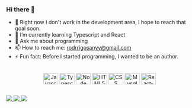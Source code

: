 ### Hi there 👋

- 💼 Right now I don't work in the development area, I hope to reach that goal soon.
- 📖 I’m currently learning Typescript and React
- 💬 Ask me about programming
- 📫 How to reach me: rodrrigosanyy@gmail.com
- ⚡ Fun fact: Before I started programming, I wanted to be an author.

<!-- <div align="center">
  <a href="https://github.com/rodrrigodev">
  <img height="180em" src="https://github-readme-stats.vercel.app/api?username=rodrrigodev&show_icons=true&theme=dracula&include_all_commits=true&count_private=true"/>
  <img height="180em" src="https://github-readme-stats.vercel.app/api/top-langs/?username=rodrrigodev&layout=compact&langs_count=7&theme=dracula"/>
</div> -->
  
<div align="center"><br>
  <img align="center" alt="Javascript" height="30" width="40" src="https://cdn.jsdelivr.net/gh/devicons/devicon/icons/javascript/javascript-original.svg">
  <img align="center" alt="Typescript" height="30" width="40" src="https://cdn.jsdelivr.net/gh/devicons/devicon/icons/typescript/typescript-original.svg">
  <img align="center" alt="Node" height="30" width="40" src="https://cdn.jsdelivr.net/gh/devicons/devicon/icons/nodejs/nodejs-original.svg">
  <img align="center" alt="HTML5" height="30" width="40" src="https://cdn.jsdelivr.net/gh/devicons/devicon/icons/html5/html5-original.svg">
  <img align="center" alt="CSS" height="30" width="40" src="https://cdn.jsdelivr.net/gh/devicons/devicon/icons/css3/css3-original.svg">
  <img align="center" alt="Mysql" height="30" width="40" src="https://cdn.jsdelivr.net/gh/devicons/devicon/icons/mysql/mysql-original.svg">
  <img align="center" alt="React-JS" height="30" width="40" src="https://cdn.jsdelivr.net/gh/devicons/devicon/icons/react/react-original.svg">
</div>
  
  ##
  
 <div> 
  <a href = "https://www.linkedin.com/in/rodrigo-santos-dias-fullstack/" target="_blank">
    <img src="https://img.shields.io/badge/LinkedIn-0077B5?style=for-the-badge&logo=linkedin&logoColor=white">
   </a>
    
  <a href = "mailto:rodrigosanyy@gmail.com">
   <img src="https://img.shields.io/badge/Gmail-D14836?style=for-the-badge&logo=gmail&logoColor=white" target="_blank">
  </a>
    
   <a href = "https://instagram.com/rodrrigo_r/" target="_blank">
    <img src="https://img.shields.io/badge/Instagram-E4405F?style=for-the-badge&logo=instagram&logoColor=white">
   </a>
  </div>
  
<!-- ![snake gif](https://github.com/rodrrigodev/rodrrigodev/blob/output/github-contribution-grid-snake.gif) -->
